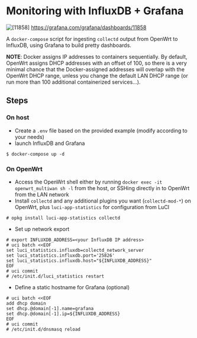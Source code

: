 # Monitoring with InfluxDB + Grafana

![[11858]](https://grafana.com/api/dashboards/11858/images/7666/image)
https://grafana.com/grafana/dashboards/11858

A `docker-compose` script for ingesting `collectd` output from OpenWrt to InfluxDB, using Grafana to build pretty dashboards.

**NOTE**: Docker assigns IP addresses to containers sequentially. By default, OpenWrt assigns DHCP addresses with an offset of 100, so there is a very minimal chance that the Docker-assigned addresses will overlap with the OpenWrt DHCP range, unless you change the default LAN DHCP range (or run more than 100 additional containerized services...).


## Steps

### On host

* Create a `.env` file based on the provided example (modify according to your needs)
* launch InfluxDB and Grafana
```
$ docker-compose up -d
```

### On OpenWrt
* Access the OpenWrt shell either by running `docker exec -it openwrt_multiwan sh -l` from the host, or SSHing directly in to OpenWrt from the LAN network
* Install `collectd` and any additional plugins you want (`collectd-mod-*`) on OpenWrt, plus `luci-app-statistics` for configuration from LuCI
```
# opkg install luci-app-statistics collectd
```

* Set up network export
```
# export INFLUXDB_ADDRESS=<your InfluxDB IP address>
# uci batch <<EOF
set luci_statistics.influxdb=collectd_network_server
set luci_statistics.influxdb.port='25826'
set luci_statistics.influxdb.host="${INFLUXDB_ADDRESS}"
EOF
# uci commit
# /etc/init.d/luci_statistics restart
```

* Define a static hostname for Grafana (optional)
```
# uci batch <<EOF 
add dhcp domain
set dhcp.@domain[-1].name=grafana
set dhcp.@domain[-1].ip=${INFLUXDB_ADDRESS}
EOF
# uci commit
# /etc/init.d/dnsmasq reload